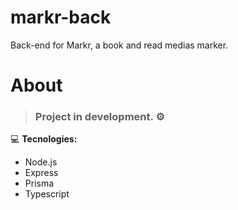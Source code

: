 # markr-back

Back-end for Markr, a book and read medias marker.

# About

> <h3> Project in development. ⚙️  </h3>

💻 **Tecnologies:**   
<ul>
  <li>Node.js</li>
  <li>Express</li>
  <li>Prisma</li>
  <li>Typescript</li>
</ul>
